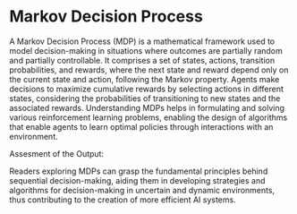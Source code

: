 # Markov Decision Process

A Markov Decision Process (MDP) is a mathematical framework used to model decision-making in situations where outcomes are partially random and partially controllable. It comprises a set of states, actions, transition probabilities, and rewards, where the next state and reward depend only on the current state and action, following the Markov property. Agents make decisions to maximize cumulative rewards by selecting actions in different states, considering the probabilities of transitioning to new states and the associated rewards. Understanding MDPs helps in formulating and solving various reinforcement learning problems, enabling the design of algorithms that enable agents to learn optimal policies through interactions with an environment. 

Assesment of the Output:

Readers exploring MDPs can grasp the fundamental principles behind sequential decision-making, aiding them in developing strategies and algorithms for decision-making in uncertain and dynamic environments, thus contributing to the creation of more efficient AI systems.
